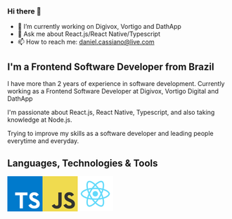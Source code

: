 ### Hi there 👋

- 🔭 I’m currently working on Digivox, Vortigo and DathApp
- 💬 Ask me about React.js/React Native/Typescript
- 📫 How to reach me: daniel.cassiano@live.com

## I'm a Frontend Software Developer from Brazil

I have more than 2 years of experience in software development.
Currently working as a Frontend Software Developer at Digivox, Vortigo Digital and DathApp

I'm passionate about React.js, React Native, Typescript, and also taking knowledge at Node.js.

Trying to improve my skills as a software developer and leading people everytime and everyday.

## Languages, Technologies & Tools

<div style="display: flex; flex: 1; align-items: center; flex-direction: row; width: 100%;>
<img height="80" src="https://raw.githubusercontent.com/github/explore/80688e429a7d4ef2fca1e82350fe8e3517d3494d/topics/react/react.png">
<img height="80" src="https://raw.githubusercontent.com/github/explore/80688e429a7d4ef2fca1e82350fe8e3517d3494d/topics/typescript/typescript.png">
<img height="80" src="https://raw.githubusercontent.com/github/explore/80688e429a7d4ef2fca1e82350fe8e3517d3494d/topics/javascript/javascript.png">
<img height="80" src="https://raw.githubusercontent.com/github/explore/80688e429a7d4ef2fca1e82350fe8e3517d3494d/topics/react/react.png">
</div>
